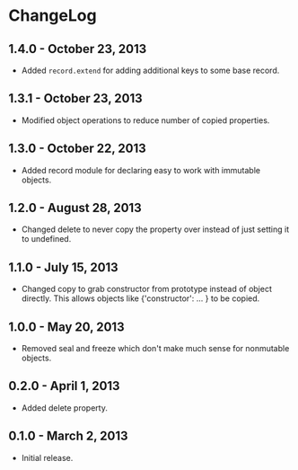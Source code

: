# ChangeLog #

## 1.4.0 - October 23, 2013 ##
* Added `record.extend` for adding additional keys to some base record.

## 1.3.1 - October 23, 2013 ##
* Modified object operations to reduce number of copied properties.

## 1.3.0 - October 22, 2013 ##
* Added record module for declaring easy to work with immutable objects.

## 1.2.0 - August 28, 2013 ##
* Changed delete to never copy the property over instead of just setting
  it to undefined.

## 1.1.0 - July 15, 2013 ##
* Changed copy to grab constructor from prototype instead of object directly.
  This allows objects like {'constructor': ... } to be copied.

## 1.0.0 - May 20, 2013 ##
* Removed seal and freeze which don't make much sense for nonmutable objects.

## 0.2.0 - April 1, 2013 ##
* Added delete property.

## 0.1.0 - March 2, 2013 ##
* Initial release.
